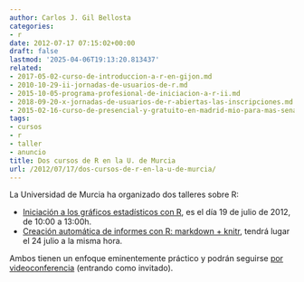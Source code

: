 ```yaml
---
author: Carlos J. Gil Bellosta
categories:
- r
date: 2012-07-17 07:15:02+00:00
draft: false
lastmod: '2025-04-06T19:13:20.813437'
related:
- 2017-05-02-curso-de-introduccion-a-r-en-gijon.md
- 2010-10-29-ii-jornadas-de-usuarios-de-r.md
- 2015-10-05-programa-profesional-de-iniciacion-a-r-ii.md
- 2018-09-20-x-jornadas-de-usuarios-de-r-abiertas-las-inscripciones.md
- 2015-02-16-curso-de-presencial-y-gratuito-en-madrid-mio-para-mas-senas.md
tags:
- cursos
- r
- taller
- anuncio
title: Dos cursos de R en la U. de Murcia
url: /2012/07/17/dos-cursos-de-r-en-la-u-de-murcia/
---
```


La Universidad de Murcia ha organizado dos talleres sobre R:

* [Iniciación a los gráficos estadísticos con R](http://www.caldum.org/?p=5266), es el día 19 de julio de 2012, de 10:00 a 13:00h.
* [Creación automática de informes con R: markdown + knitr](http://www.caldum.org/?p=5285), tendrá lugar el 24 julio a la misma hora.

Ambos tienen un enfoque eminentemente práctico y podrán seguirse [por videoconferencia](http://videoconferencia.um.es/caldum) (entrando como invitado).